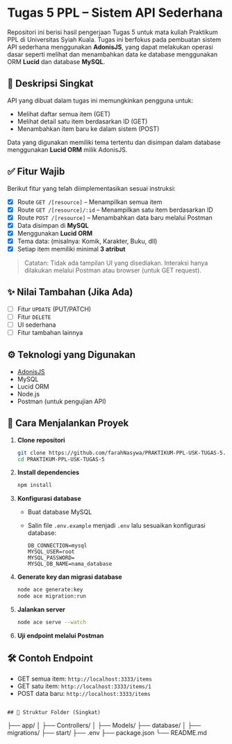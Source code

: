 # Tugas 5 PPL – Sistem API Sederhana

Repositori ini berisi hasil pengerjaan Tugas 5 untuk mata kuliah Praktikum PPL di Universitas Syiah Kuala. Tugas ini berfokus pada pembuatan sistem API sederhana menggunakan **AdonisJS**, yang dapat melakukan operasi dasar seperti melihat dan menambahkan data ke database menggunakan ORM **Lucid** dan database **MySQL**.

## 📌 Deskripsi Singkat

API yang dibuat dalam tugas ini memungkinkan pengguna untuk:

* Melihat daftar semua item (GET)
* Melihat detail satu item berdasarkan ID (GET)
* Menambahkan item baru ke dalam sistem (POST)

Data yang digunakan memiliki tema tertentu dan disimpan dalam database menggunakan **Lucid ORM** milik AdonisJS.

## ✅ Fitur Wajib

Berikut fitur yang telah diimplementasikan sesuai instruksi:

* [x] Route `GET /[resource]` – Menampilkan semua item
* [x] Route `GET /[resource]/:id` – Menampilkan satu item berdasarkan ID
* [x] Route `POST /[resource]` – Menambahkan data baru melalui Postman
* [x] Data disimpan di **MySQL**
* [x] Menggunakan **Lucid ORM**
* [x] Tema data: (misalnya: Komik, Karakter, Buku, dll)
* [x] Setiap item memiliki minimal **3 atribut**

> Catatan: Tidak ada tampilan UI yang disediakan. Interaksi hanya dilakukan melalui Postman atau browser (untuk GET request).

## ✨ Nilai Tambahan (Jika Ada)

* [ ] Fitur `UPDATE` (PUT/PATCH)
* [ ] Fitur `DELETE`
* [ ] UI sederhana
* [ ] Fitur tambahan lainnya

## ⚙️ Teknologi yang Digunakan

* [AdonisJS](https://adonisjs.com/)
* MySQL
* Lucid ORM
* Node.js
* Postman (untuk pengujian API)

## 🚀 Cara Menjalankan Proyek

1. **Clone repositori**

   ```bash
   git clone https://github.com/farahNasywa/PRAKTIKUM-PPL-USK-TUGAS-5.git
   cd PRAKTIKUM-PPL-USK-TUGAS-5
   ```

2. **Install dependencies**

   ```bash
   npm install
   ```

3. **Konfigurasi database**

   * Buat database MySQL
   * Salin file `.env.example` menjadi `.env` lalu sesuaikan konfigurasi database:

     ```
     DB_CONNECTION=mysql
     MYSQL_USER=root
     MYSQL_PASSWORD=
     MYSQL_DB_NAME=nama_database
     ```

4. **Generate key dan migrasi database**

   ```bash
   node ace generate:key
   node ace migration:run
   ```

5. **Jalankan server**

   ```bash
   node ace serve --watch
   ```

6. **Uji endpoint melalui Postman**

## 🛠 Contoh Endpoint

* GET semua item: `http://localhost:3333/items`
* GET satu item: `http://localhost:3333/items/1`
* POST data baru: `http://localhost:3333/items`


```

## 📁 Struktur Folder (Singkat)

```
├── app/
│   ├── Controllers/
│   ├── Models/
├── database/
│   ├── migrations/
├── start/
├── .env
├── package.json
└── README.md
```
